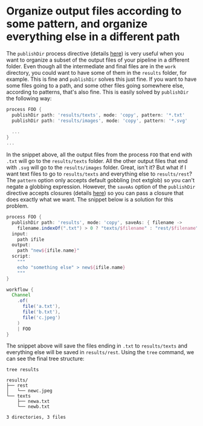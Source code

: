 # Organize output files according to some pattern, and organize everything else in a different path

The `publishDir` process directive (details 
[here](https://www.nextflow.io/docs/latest/process.html#publishdir)) is very 
useful when you want to organize a subset of the output files of your pipeline 
in a different folder. Even though all the intermediate and final files are in 
the `work` directory, you could want to have some of them in the `results` 
folder, for example. This is fine and `publishDir` solves this just fine. If you
 want to have some files going to a path, and some other files going somewhere 
else, according to patterns, that's also fine. This is easily solved by 
`publishDir` the following way:

```Groovy
process FOO {
  publishDir path: 'results/texts', mode: 'copy', pattern: '*.txt'
  publishDir path: 'results/images', mode: 'copy', pattern: '*.svg'
  
  ...
}
...
```

In the snippet above, all the output files from the process `FOO` that end with 
`.txt` will go to the `results/texts` folder. All the other output files that 
end with `.svg` will go to the `results/images` folder. Great, isn't it? But 
what if I want text files to go to `results/texts` and everything else to 
`results/rest`? The `pattern` option only accepts default gobbling (not extglob)
 so you can't negate a globbing expression. However, the `saveAs` option of the
 `publishDir` directive accepts closures (details 
[here](https://www.nextflow.io/docs/latest/script.html#closures)) so you can 
pass a closure that does exactly what we want. The snippet below is a solution 
for this problem.

```Groovy
process FOO {
  publishDir path: 'results', mode: 'copy', saveAs: { filename ->
    filename.indexOf(".txt") > 0 ? "texts/$filename" : "rest/$filename" }
  input:
    path ifile
  output:
    path "new${ifile.name}"
  script:
    """
    echo "something else" > new${ifile.name}
    """
}

workflow {
  Channel
    .of(
      file('a.txt'),
      file('b.txt'),
      file('c.jpeg')
    )
    | FOO
}
```

The snippet above will save the files ending in `.txt` to `results/texts` and 
everything else will be saved in `results/rest`. Using the `tree` command, we 
can see the final tree structure:

```console
tree results

results/
├── rest
│   └── newc.jpeg
└── texts
    ├── newa.txt
    └── newb.txt

3 directories, 3 files

```